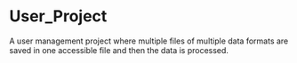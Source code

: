 # User_Project

A user management project where multiple files of multiple data formats are saved in one accessible file and then the data is processed.
